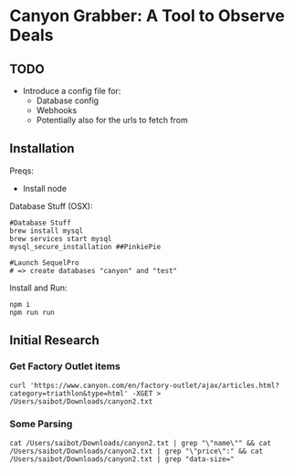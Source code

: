 # Canyon Grabber: A Tool to Observe Deals 

## TODO
* Introduce a config file for:
   * Database config
   * Webhooks
   * Potentially also for the urls to fetch from

## Installation 

Preqs:
- Install node

Database Stuff (OSX):
```
#Database Stuff
brew install mysql
brew services start mysql
mysql_secure_installation ##PinkiePie

#Launch SequelPro
# => create databases "canyon" and "test"
```

Install and Run:
```
npm i
npm run run
```

## Initial Research

### Get Factory Outlet items
```
curl 'https://www.canyon.com/en/factory-outlet/ajax/articles.html?category=triathlon&type=html' -XGET > /Users/saibot/Downloads/canyon2.txt 
```

### Some Parsing
```
cat /Users/saibot/Downloads/canyon2.txt | grep "\"name\"" && cat /Users/saibot/Downloads/canyon2.txt | grep "\"price\":" && cat /Users/saibot/Downloads/canyon2.txt | grep "data-size="
```